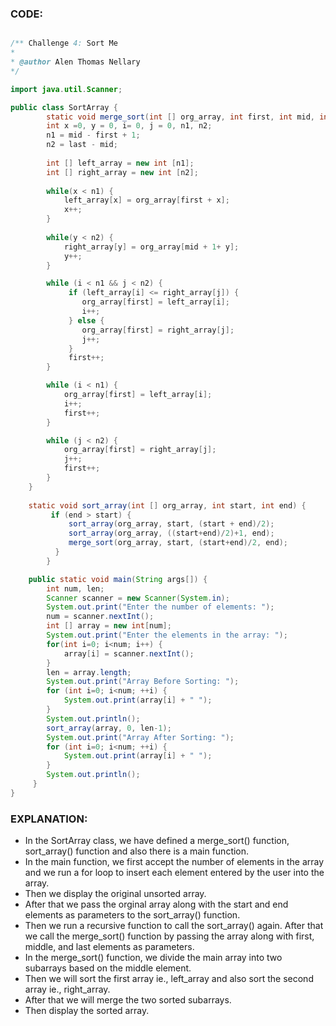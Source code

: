 ### CODE:

```java

/** Challenge 4: Sort Me 
* 
* @author Alen Thomas Nellary 
*/

import java.util.Scanner;

public class SortArray {
        static void merge_sort(int [] org_array, int first, int mid, int last) {
        int x =0, y = 0, i= 0, j = 0, n1, n2;
        n1 = mid - first + 1;
        n2 = last - mid;
        
        int [] left_array = new int [n1];
        int [] right_array = new int [n2];
        
        while(x < n1) {
        	left_array[x] = org_array[first + x];
        	x++;
        }
        
        while(y < n2) {
        	right_array[y] = org_array[mid + 1+ y];
        	y++;
        }

        while (i < n1 && j < n2) {
             if (left_array[i] <= right_array[j]) {
                org_array[first] = left_array[i];
                i++;
             } else {
                org_array[first] = right_array[j];
                j++;
             }
             first++;
        }

        while (i < n1) {
            org_array[first] = left_array[i];
            i++;
            first++;
        }

        while (j < n2) {
            org_array[first] = right_array[j];
            j++;
            first++;
        }
    }
    
    static void sort_array(int [] org_array, int start, int end) {
         if (end > start) {
             sort_array(org_array, start, (start + end)/2);
             sort_array(org_array, ((start+end)/2)+1, end);
             merge_sort(org_array, start, (start+end)/2, end);
          }
        }

    public static void main(String args[]) {
    	int num, len;
    	Scanner scanner = new Scanner(System.in);
    	System.out.print("Enter the number of elements: ");
    	num = scanner.nextInt();
    	int [] array = new int[num];
    	System.out.print("Enter the elements in the array: ");
    	for(int i=0; i<num; i++) {
    		array[i] = scanner.nextInt();
    	}
    	len = array.length;
        System.out.print("Array Before Sorting: ");
        for (int i=0; i<num; ++i) {
            System.out.print(array[i] + " ");
        }
        System.out.println();
        sort_array(array, 0, len-1);
        System.out.print("Array After Sorting: ");
        for (int i=0; i<num; ++i) {
            System.out.print(array[i] + " ");
        }
        System.out.println();
     }
}

```


### EXPLANATION:

- In the SortArray class, we have defined a merge_sort() function, sort_array() function and also there is a main function.
- In the main function, we first accept the number of elements in the array and we run a for loop to insert each element entered by the user into the array.
- Then we display the original unsorted array.
- After that we pass the orginal array along with the start and end elements as parameters to the sort_array() function.
- Then we run a recursive function to call the sort_array() again. After that we call the merge_sort() function by passing the array along with first, middle, and last elements as parameters.
- In the merge_sort() function, we divide the main array into two subarrays based on the middle element.
- Then we will sort the first array ie., left_array and also sort the second array ie., right_array.
- After that we will merge the two sorted subarrays.
- Then display the sorted array.
